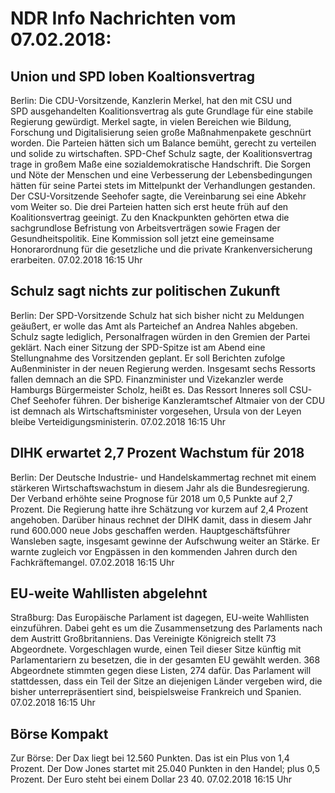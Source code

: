 # NDR Info Nachrichten vom 07.02.2018:


## Union und SPD loben Koaltionsvertrag
Berlin: Die CDU-Vorsitzende, Kanzlerin Merkel, hat den mit CSU und SPD ausgehandelten Koalitionsvertrag als gute Grundlage für eine stabile Regierung gewürdigt. Merkel sagte, in vielen Bereichen wie Bildung, Forschung und Digitalisierung seien große Maßnahmenpakete geschnürt worden. Die Parteien hätten sich um Balance bemüht, gerecht zu verteilen und solide zu wirtschaften. SPD-Chef Schulz sagte, der Koalitionsvertrag trage in großem Maße eine sozialdemokratische Handschrift. Die Sorgen und Nöte der Menschen und eine Verbesserung der Lebensbedingungen hätten für seine Partei stets im Mittelpunkt der Verhandlungen gestanden. Der CSU-Vorsitzende Seehofer sagte, die Vereinbarung sei eine Abkehr vom Weiter so. Die drei Parteien hatten sich erst heute früh auf den Koalitionsvertrag geeinigt. Zu den Knackpunkten gehörten etwa die sachgrundlose Befristung von Arbeitsverträgen sowie Fragen der Gesundheitspolitik. Eine Kommission soll jetzt eine gemeinsame Honorarordnung für die gesetzliche und die private Krankenversicherung erarbeiten. 07.02.2018 16:15 Uhr 

## Schulz sagt nichts zur politischen Zukunft
Berlin: Der SPD-Vorsitzende Schulz hat sich bisher nicht zu Meldungen geäußert, er wolle das Amt als Parteichef an Andrea Nahles abgeben. Schulz sagte lediglich, Personalfragen würden in den Gremien der Partei geklärt. Nach einer Sitzung der SPD-Spitze ist am Abend eine Stellungnahme des Vorsitzenden geplant. Er soll Berichten zufolge Außenminister in der neuen Regierung werden. Insgesamt sechs Ressorts fallen demnach an die SPD. Finanzminister und Vizekanzler werde Hamburgs Bürgermeister Scholz, heißt es. Das Ressort Inneres soll CSU-Chef Seehofer führen. Der bisherige Kanzleramtschef Altmaier von der CDU ist demnach als Wirtschaftsminister vorgesehen, Ursula von der Leyen bleibe Verteidigungsministerin. 07.02.2018 16:15 Uhr 

## DIHK erwartet 2,7 Prozent Wachstum für 2018
Berlin: Der Deutsche Industrie- und Handelskammertag rechnet mit einem stärkeren Wirtschaftswachstum in diesem Jahr als die Bundesregierung. Der Verband erhöhte seine Prognose für 2018 um 0,5 Punkte auf 2,7 Prozent. Die Regierung hatte ihre Schätzung vor kurzem auf 2,4 Prozent angehoben. Darüber hinaus rechnet der DIHK damit, dass in diesem Jahr rund 600.000 neue Jobs geschaffen werden. Hauptgeschäftsführer Wansleben sagte, insgesamt gewinne der Aufschwung weiter an Stärke. Er warnte zugleich vor Engpässen in den kommenden Jahren durch den Fachkräftemangel. 07.02.2018 16:15 Uhr 

## EU-weite Wahllisten abgelehnt
Straßburg:	Das Europäische Parlament ist dagegen, EU-weite Wahllisten einzuführen. Dabei geht es um die Zusammensetzung des Parlaments nach dem Austritt Großbritanniens. Das Vereinigte Königreich stellt 73 Abgeordnete. Vorgeschlagen wurde, einen Teil dieser Sitze künftig mit Parlamentariern zu besetzen, die in der gesamten EU gewählt werden. 368 Abgeordnete stimmten gegen diese Listen, 274 dafür. Das Parlament will stattdessen, dass ein Teil der Sitze an diejenigen Länder vergeben wird, die bisher unterrepräsentiert sind, beispielsweise Frankreich und Spanien. 07.02.2018 16:15 Uhr 

## Börse Kompakt
Zur Börse: Der Dax liegt bei 12.560 Punkten. Das ist ein Plus  von 1,4 Prozent. Der Dow Jones startet mit 25.040 Punkten in den Handel; plus 0,5 Prozent. Der Euro steht bei einem Dollar 23 40. 07.02.2018 16:15 Uhr 
